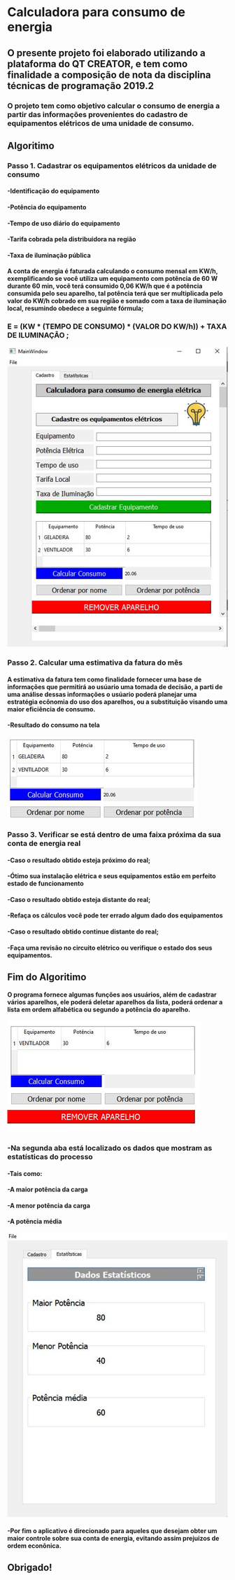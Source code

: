 #  Calculadora para consumo de energia

## O presente projeto foi elaborado utilizando a plataforma do QT CREATOR, e tem como finalidade a composição de nota da disciplina técnicas de programação 2019.2

### O projeto tem como objetivo calcular o consumo de energia a partir das informações provenientes do cadastro de equipamentos elétricos de uma unidade de consumo.




## Algoritimo
### Passo 1. Cadastrar os equipamentos elétricos da unidade de consumo

####     -Identificação do equipamento
####     -Potência do equipamento
####     -Tempo de uso diário do equipamento
####     -Tarifa cobrada pela distribuidora na região
####     -Taxa de iluminação pública

####     A conta de energia é faturada calculando o consumo mensal em KW/h, exemplificando se você utiliza um equipamento com potência de 60 W durante 60 min, você terá consumido 0,06 KW/h que é a potência consumida pelo seu aparelho, tal potência terá que ser multiplicada pelo valor do KW/h cobrado em sua região e somado com a taxa de iluminação local, resumindo obedece a seguinte fórmula;

###   E = (KW * (TEMPO DE CONSUMO) * (VALOR DO KW/h)) + TAXA DE ILUMINAÇÃO ; 

![GitHub Logo](imagens/Tela_1.JPG )

### Passo  2. Calcular uma estimativa da fatura do mês


#### A estimativa da fatura tem como finalidade fornecer uma base de informações que permitirá ao usúario uma tomada de decisão, a parti de uma análise dessas informações o usúario poderá planejar uma estratégia ecônomia do uso dos aparelhos, ou a substituição visando uma maior eficiência de consumo.

####     -Resultado do consumo na tela

![GitHub Logo](imagens/CALCULAR_CONSUMO.JPG )

### Passo 3. Verificar se está dentro de uma faixa próxima da sua conta de energia real

####     -Caso o resultado obtido esteja próximo do real;
####          -Ótimo sua instalação elétrica e seus equipamentos estão em perfeito estado de funcionamento

####     -Caso o resultado obtido esteja distante do real;
####          -Refaça os cálculos você pode ter errado algum dado dos equipamentos

####     -Caso o resultado obtido continue distante do real;
####          -Faça uma revisão no circuito elétrico ou verifique o estado dos seus equipamentos.

## Fim do Algoritimo

####  O programa fornece algumas funções aos usuários, além de cadastrar vários aparelhos, ele poderá deletar aparelhos da lista, poderá ordenar a lista em ordem alfabética ou segundo a potência do aparelho.
![GitHub Logo](imagens/REMOVER.JPG )

###     -Na segunda aba está localizado os dados que mostram as estatísticas do processo
  ####          -Tais como:
   ####          -A maior potência da carga
   ####          -A menor potência da carga
   ####          -A potência média
   
   ![GitHub Logo](imagens/DADOS.JPG )
   
  ####          -Por fim o aplicativo é direcionado para aqueles que desejam obter um maior controle sobre sua conta de energia, evitando assim prejuizos de ordem econônica.
  
 ## Obrigado!
            
